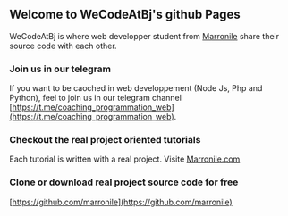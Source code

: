 ## Welcome to WeCodeAtBj's github Pages
WeCodeAtBj is where web developper student from [Marronile](https://www.marronile.com/) share their source code with each other.

### Join us in our telegram
If you want to be caoched in web developpement (Node Js, Php and Python), feel to join us in our telegram channel [https://t.me/coaching_programmation_web](https://t.me/coaching_programmation_web).

### Checkout the real project oriented tutorials
Each tutorial is written with a real project. Visite [Marronile.com](https://www.marronile.com/)

### Clone or download real project source code for free

[https://github.com/marronile](https://github.com/marronile)

